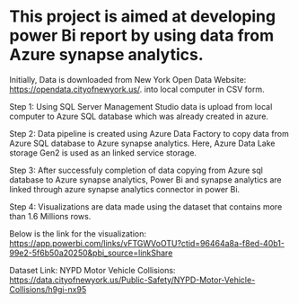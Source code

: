 # This project is aimed at developing power Bi report by using data from Azure synapse analytics.


Initially, Data is downloaded from New York Open Data Website: https://opendata.cityofnewyork.us/. into local computer in CSV form.

Step 1:
Using SQL Server Management Studio data is upload from local computer to Azure SQL database which was already created in azure. 

Step 2:
Data pipeline is created using Azure Data Factory to copy data from Azure SQL database to Azure synapse analytics. Here, Azure Data Lake storage Gen2 is used as an linked service storage. 

Step 3:
After successfuly completion of data copying from Azure sql database to Azure synapse analytics, Power Bi and synapse analytics are linked through azure synapse analytics connector in power Bi.

Step 4:
Visualizations are data made using the dataset that contains more than 1.6 Millions rows. 

Below is the link for the visualization:
https://app.powerbi.com/links/vFTGWVoOTU?ctid=96464a8a-f8ed-40b1-99e2-5f6b50a20250&pbi_source=linkShare

Dataset Link:
NYPD Motor Vehicle Collisions: https://data.cityofnewyork.us/Public-Safety/NYPD-Motor-Vehicle-Collisions/h9gi-nx95
